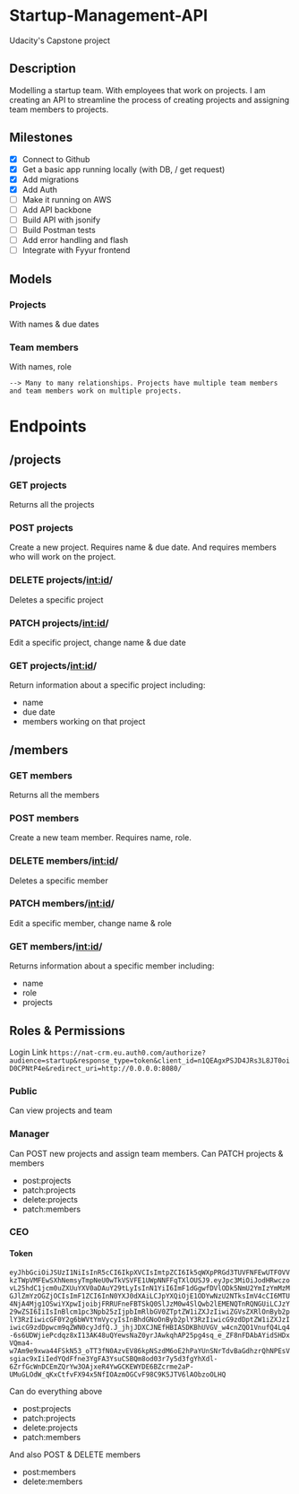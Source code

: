 # Startup-Management-API
Udacity's Capstone project

## Description
Modelling a startup team. With employees that work on projects. 
I am creating an API to streamline the process of creating 
projects and assigning team members to projects.

## Milestones 
 - [x] Connect to Github
 - [x] Get a basic app running locally (with DB, / get request)
 - [x] Add migrations
 - [x] Add Auth
 - [ ] Make it running on AWS
 - [ ] Add API backbone
 - [ ] Build API with jsonify
 - [ ] Build Postman tests
 - [ ] Add error handling and flash
 - [ ] Integrate with Fyyur frontend

## Models

### Projects
With names & due dates

### Team members
With names, role
```
--> Many to many relationships. Projects have multiple team members and team members work on multiple projects. 
```
# Endpoints
## /projects

### GET projects
Returns all the projects

### POST projects
Create a new project. Requires name & due date.
And requires members who will work on the project.

### DELETE projects/<int:id>/
Deletes a specific project

### PATCH projects/<int:id>/
Edit a specific project, change name & due date

### GET projects/<int:id>/
Return information about a specific project including: 
- name
- due date
- members working on that project

## /members

### GET members
Returns all the members

### POST members
Create a new team member. Requires name, role.

### DELETE members/<int:id>/
Deletes a specific member

### PATCH members/<int:id>/
Edit a specific member, change name & role

### GET members/<int:id>/
Returns information about a specific member including: 
- name
- role
- projects


## Roles & Permissions

Login Link
`https://nat-crm.eu.auth0.com/authorize?audience=startup&response_type=token&client_id=n1QEAgxPSJD4JRs3L8JT0oiD0CPNtP4e&redirect_uri=http://0.0.0.0:8080/`

### Public
Can view projects and team

### Manager
Can POST new projects and assign team members. 
Can PATCH projects & members
- post:projects
- patch:projects
- delete:projects
- patch:members



### CEO
#### Token
`eyJhbGciOiJSUzI1NiIsInR5cCI6IkpXVCIsImtpZCI6Ik5qWXpPRGd3TUVFNFEwUTFOVVkzTWpVMFEwSXhNemsyTmpNeU0wTkVSVFE1UWpNNFFqTXlOUSJ9.eyJpc3MiOiJodHRwczovL25hdC1jcm0uZXUuYXV0aDAuY29tLyIsInN1YiI6ImF1dGgwfDVlODk5NmU2YmIzYmMzMGJlZmYzOGZjOCIsImF1ZCI6InN0YXJ0dXAiLCJpYXQiOjE1ODYwNzU2NTksImV4cCI6MTU4NjA4Mjg1OSwiYXpwIjoibjFRRUFneFBTSkQ0SlJzM0w4SlQwb2lEMENQTnRQNGUiLCJzY29wZSI6IiIsInBlcm1pc3Npb25zIjpbImRlbGV0ZTptZW1iZXJzIiwiZGVsZXRlOnByb2plY3RzIiwicGF0Y2g6bWVtYmVycyIsInBhdGNoOnByb2plY3RzIiwicG9zdDptZW1iZXJzIiwicG9zdDpwcm9qZWN0cyJdfQ.J_jhjJDXCJNEfHBIASDKBhUVGV_w4cnZQO1VnufQ4Lq4-6s6UDWjiePcdqz8xI13AK48uQYewsNaZ0yrJAwkqhAP25pg4sq_e_ZF8nFDAbAYidSHDxVQma4-w7Am9e9xwa44FSkN53_oTT3fN0AzvEV86kpNSzdM6oE2hPaYUnSNrTdvBaGdhzrQhNPEsVsgiac9xIiIedYQdFfne3YgFA3YsuCSBQm8od03r7y5d3fgYhXdl-6ZrfGcWnDCEmZQrYw3OAjxeR4YwGCKEWYDE6BZcrme2aP-UMuGLOdW_qKxCtfvFX94x5NfIOAzmOGCvF98C9K5JTV6lAObzoOLHQ`


Can do everything above
- post:projects
- patch:projects
- delete:projects
- patch:members

And also POST & DELETE members

- post:members
- delete:members

[https://nat-crm.eu.auth0.com/authorize?audience=startup&response_type=token&client_id=n1QEAgxPSJD4JRs3L8JT0oiD0CPNtP4e&redirect_uri=http://0.0.0.0:8080/]: https://nat-crm.eu.auth0.com/authorize?audience=startup&response_type=token&client_id=n1QEAgxPSJD4JRs3L8JT0oiD0CPNtP4e&redirect_uri=http